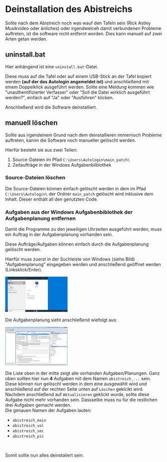 # Deinstallation des Abistreichs
<p>Sollte nach dem Abistreich noch was wauf den Tafeln sein (Rick Astley Musikvideo oder änliches) oder irgendwelceh damit verbundenen Probleme auftreten, ist die software nicht entfernt worden. Dies kann manuell auf zwei Arten getan werden.<p>

## uninstall.bat
<p>Hier anhängend ist eine <code>uninstall.bat</code>-Datei.</p>
<p>Diese muss auf die Tafel oder auf einem USB-Stick an der Tafel kopiert werden <b>(auf der das Autologin angemeldet ist)</b> und anschließend mit einem Doppelklick ausgeführt werden. Sollte eine Meldung kommen wie "unauthentifizierter Verfasser" oder "Soll die Datei wirklich ausgeführt werden?", einfach auf "Ja" oder "Ausführen" klicken.</p>
<p>Anschließend wird die Software deinstalliert.</P>

## manuell löschen
<p>Sollte aus irgendeinem Grund nach dem deinstallieren immernoch Probleme auftreten, kannn die Software noch manueller gelöscht werden.</p>
<p>Hierfür besteht sie aus zwei Teilen: <ol>
    <li>Source-Dateien im Pfad <code>C:\Users\Autologin\main_patch\</code></li>
    <li>Zeitaufträge in der Windoes Aufgabenbilblothek</li>
</ol></p>

### Source-Dateien löschen
<p>Die Source-Dateien können einfach gelöscht werden in dem im Pfad <code>C:\Users\Autologin\</code> der Ordner <code>main_patch</code> gelöscht wird inklusive dem Inhalt. Dieser enthält all den genutzten Code.</p>

### Aufgaben aus der Windows Aufgabenbiblothek der Aufgabenplanung entfernen
<p>Damit die Programme zu den jeweiligen Uhrzeiten ausgeführt werden, muss ein Auftrag in der Aufgabenplanung vorhanden sein.</p>
<p>Diese Aufträge/Aufgaben können einfach durch die Aufgabenplanung gelöscht werden.</p>
<p>Hierfür muss zuerst in der Suchleiste von Windows (siehe Bild) "Aufgabenplanung" eingegeben werden und anschließend geöffnet werden (Linksklick/Enter).</p>
<img src="https://raw.githubusercontent.com/seeeebaaaa/kollektiver_rickroll/main/uninstall/src/serch_bar.png" alt="windows search bar" width="200px">
<p>Die Aufgabenplanung sieht anschließend wiefolgt aus:</p>
<img src="https://raw.githubusercontent.com/seeeebaaaa/kollektiver_rickroll/main/uninstall/src/aufgabenplanung.png" width="200px">
<p>Die Liste oben in der mitte zeigt alle vorhanden Aufgaben/Planungen. Ganz oben sollten hier nun <b>4</b> Aufgaben mit dem Namen <code>abistreich_...</code> sein. Diese können nun gelöscht werden in dem eine ausgewählt wird und anschließend auf der rechten Seite unten auf <code>Löschen</code> geklcikt wird. Nachdem anschließend auf <code>Aktualisieren</code> geklickt wurde, sollte diese Aufgabe nicht mehr vorhanden sein. Dassselbe muss nu für die restlichen drei Aufgaben gemacht werden. <br> Die genauen Namen der Aufgaben lauten: <ul><li><code>abistreich_main</code></li><li><code>abistreich_vol</code></li><li><code>abistreich_sec</code></li><li><code>abistreich_pic</code></li></ul> </p>
<br>
<p>Somit sollte nun alles deinstaliert sein.</p>